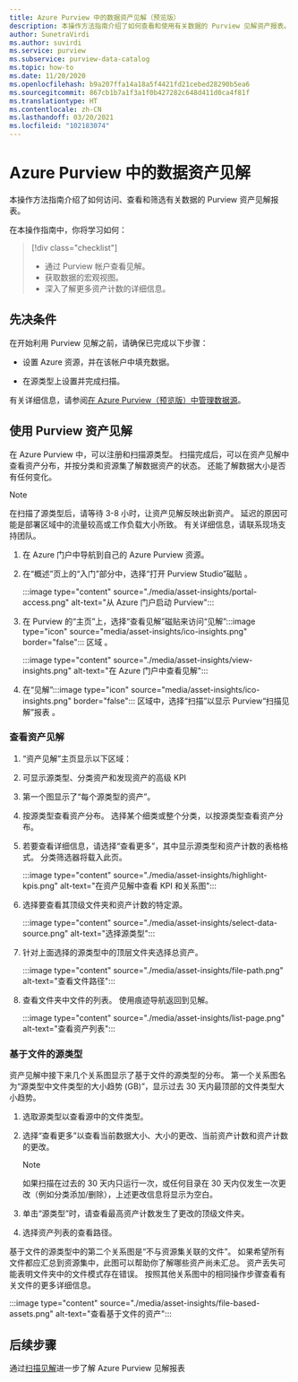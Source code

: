 ```yaml
---
title: Azure Purview 中的数据资产见解（预览版）
description: 本操作方法指南介绍了如何查看和使用有关数据的 Purview 见解资产报表。
author: SunetraVirdi
ms.author: suvirdi
ms.service: purview
ms.subservice: purview-data-catalog
ms.topic: how-to
ms.date: 11/20/2020
ms.openlocfilehash: b9a207ffa14a18a5f4421fd21cebed28290b5ea6
ms.sourcegitcommit: 867cb1b7a1f3a1f0b427282c648d411d0ca4f81f
ms.translationtype: HT
ms.contentlocale: zh-CN
ms.lasthandoff: 03/20/2021
ms.locfileid: "102183074"
---
```

# <a name="asset-insights-on-your-data-in-azure-purview"></a>Azure Purview 中的数据资产见解

本操作方法指南介绍了如何访问、查看和筛选有关数据的 Purview 资产见解报表。

在本操作指南中，你将学习如何：

> [!div class="checklist"]
> * 通过 Purview 帐户查看见解。
> * 获取数据的宏观视图。
> * 深入了解更多资产计数的详细信息。

## <a name="prerequisites"></a>先决条件

在开始利用 Purview 见解之前，请确保已完成以下步骤：

* 设置 Azure 资源，并在该帐户中填充数据。

* 在源类型上设置并完成扫描。

有关详细信息，请参阅[在 Azure Purview（预览版）中管理数据源](manage-data-sources.md)。

## <a name="use-purview-asset-insights"></a>使用 Purview 资产见解

在 Azure Purview 中，可以注册和扫描源类型。 扫描完成后，可以在资产见解中查看资产分布，并按分类和资源集了解数据资产的状态。 还能了解数据大小是否有任何变化。

> [!NOTE]
> 在扫描了源类型后，请等待 3-8 小时，让资产见解反映出新资产。 延迟的原因可能是部署区域中的流量较高或工作负载大小所致。 有关详细信息，请联系现场支持团队。

1. 在 Azure 门户中导航到自己的 Azure Purview 资源。

1. 在“概述”页上的“入门”部分中，选择“打开 Purview Studio”磁贴  。

   :::image type="content" source="./media/asset-insights/portal-access.png" alt-text="从 Azure 门户启动 Purview":::

1. 在 Purview 的“主页”上，选择“查看见解”磁贴来访问“见解”:::image type="icon" source="media/asset-insights/ico-insights.png" border="false"::: 区域  。

   :::image type="content" source="./media/asset-insights/view-insights.png" alt-text="在 Azure 门户中查看见解":::

1. 在“见解”:::image type="icon" source="media/asset-insights/ico-insights.png" border="false"::: 区域中，选择“扫描”以显示 Purview“扫描见解”报表  。

### <a name="view-asset-insights"></a>查看资产见解

1. “资产见解”主页显示以下区域：

2. 可显示源类型、分类资产和发现资产的高级 KPI
 
3. 第一个图显示了“每个源类型的资产”。

4. 按源类型查看资产分布。 选择某个细类或整个分类，以按源类型查看资产分布。 
 
5. 若要查看详细信息，请选择“查看更多”，其中显示源类型和资产计数的表格格式。 分类筛选器将载入此页。

   :::image type="content" source="./media/asset-insights/highlight-kpis.png" alt-text="在资产见解中查看 KPI 和关系图":::
 
6. 选择要查看其顶级文件夹和资产计数的特定源。 

   :::image type="content" source="./media/asset-insights/select-data-source.png" alt-text="选择源类型":::
 
7. 针对上面选择的源类型中的顶层文件夹选择总资产。

   :::image type="content" source="./media/asset-insights/file-path.png" alt-text="查看文件路径":::

8. 查看文件夹中文件的列表。 使用痕迹导航返回到见解。

   :::image type="content" source="./media/asset-insights/list-page.png" alt-text="查看资产列表":::  

### <a name="file-based-source-types"></a>基于文件的源类型
资产见解中接下来几个关系图显示了基于文件的源类型的分布。 第一个关系图名为“源类型中文件类型的大小趋势 (GB)”，显示过去 30 天内最顶部的文件类型大小趋势。 
 
1. 选取源类型以查看源中的文件类型。 
 
1. 选择“查看更多”以查看当前数据大小、大小的更改、当前资产计数和资产计数的更改。
 
   > [!NOTE]
   > 如果扫描在过去的 30 天内只运行一次，或任何目录在 30 天内仅发生一次更改（例如分类添加/删除），上述更改信息将显示为空白。

1. 单击“源类型”时，请查看最高资产计数发生了更改的顶级文件夹。

1. 选择资产列表的查看路径。

基于文件的源类型中的第二个关系图是“不与资源集关联的文件”。 如果希望所有文件都应汇总到资源集中，此图可以帮助你了解哪些资产尚未汇总。 资产丢失可能表明文件夹中的文件模式存在错误。 按照其他关系图中的相同操作步骤查看有关文件的更多详细信息。

   :::image type="content" source="./media/asset-insights/file-based-assets.png" alt-text="查看基于文件的资产":::  

## <a name="next-steps"></a>后续步骤

通过[扫描见解](./scan-insights.md)进一步了解 Azure Purview 见解报表
